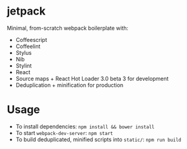 # jetpack

Minimal, from-scratch webpack boilerplate with:
  - Coffeescript
  - Coffeelint
  - Stylus
  - Nib
  - Stylint
  - React
  - Source maps + React Hot Loader 3.0 beta 3 for development
  - Deduplication + minification for production

# Usage

- To install dependencies: `npm install && bower install`
- To start `webpack-dev-server`: `npm start`
- To build deduplicated, minified scripts into `static/`: `npm run build`
